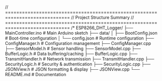 // =============================================================================
// Project Structure Summary
// =============================================================================
/*
ESP8266_DHT_Logger/
├── MainController.ino          # Main Arduino sketch
├── data/
│   ├── BootConfig.json        # Boot-time configuration
│   └── config.json            # Runtime configuration
├── ConfigManager.h            # Configuration management
├── ConfigManager.cpp
├── SensorModel.h              # Sensor handling
├── SensorModel.cpp
├── BufferLogic.h              # Data buffering/caching
├── BufferLogic.cpp
├── TransmitHandler.h          # Network transmission
├── TransmitHandler.cpp
├── SecurityLogic.h            # Security & authentication
├── SecurityLogic.cpp
├── JSONView.h                 # JSON formatting & display
├── JSONView.cpp
└── README.md                  # Documentation
